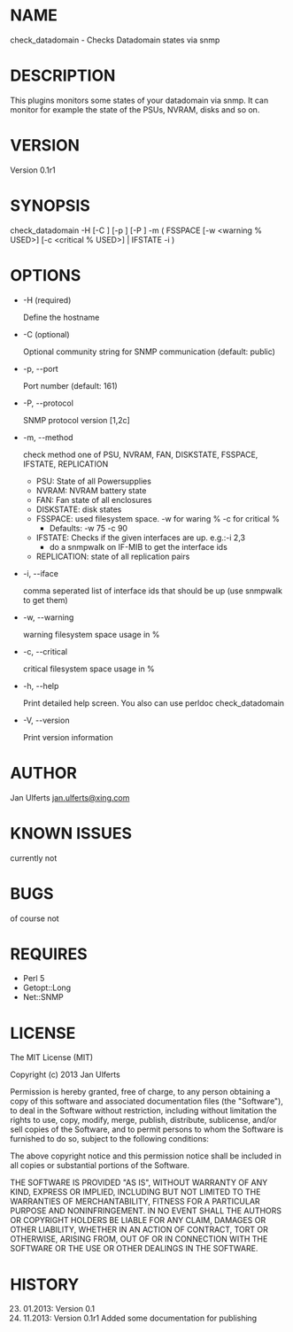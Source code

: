 # NAME

check\_datadomain - Checks Datadomain states via snmp

# DESCRIPTION

This plugins monitors some states of your datadomain via snmp. It can monitor for example the state of the PSUs, NVRAM, disks and so on.
 

# VERSION

Version 0.1r1

# SYNOPSIS

check\_datadomain -H <hostname> \[-C <COMMUNITY>\] \[-p <port>\] \[-P <snmp-version>\] -m <method> ( FSSPACE \[-w <warning % USED>\] \[-c <critical % USED>\] | IFSTATE -i <interface id>)

# OPTIONS

- \-H <hostname> (required)

    Define the hostname

- \-C <community> (optional)

    Optional community string for SNMP communication (default: public)

- \-p, --port <portnumber>

    Port number (default: 161)

- \-P, --protocol <protocol>

    SNMP protocol version \[1,2c\]

- \-m, --method <checkmethod>

    check method one of PSU, NVRAM, FAN, DISKSTATE, FSSPACE, IFSTATE, REPLICATION

    - PSU: State of all Powersupplies
    - NVRAM: NVRAM battery state
    - FAN: Fan state of all enclosures
    - DISKSTATE: disk states
    - FSSPACE: used filesystem space. -w for waring % -c for critical %
        - Defaults: -w 75 -c 90
    - IFSTATE: Checks if the given interfaces are up. e.g.:-i 2,3
        - do a snmpwalk on IF-MIB to get the interface ids
    - REPLICATION: state of all replication pairs

- \-i, --iface <if ids>

    comma seperated list of interface ids that should be up (use snmpwalk to get them)

- \-w, --warning <number>

    warning filesystem space usage in %

- \-c, --critical <number>

    critical filesystem space usage in %

- \-h, --help

    Print detailed help screen. You also can use perldoc check\_datadomain 

- \-V, --version

    Print version information

# AUTHOR

Jan Ulferts <jan.ulferts@xing.com>

# KNOWN ISSUES

currently not

# BUGS

of course not

# REQUIRES

- Perl 5
- Getopt::Long
- Net::SNMP

# LICENSE

The MIT License (MIT)

Copyright (c) 2013 Jan Ulferts

Permission is hereby granted, free of charge, to any person obtaining a copy of
this software and associated documentation files (the "Software"), to deal in
the Software without restriction, including without limitation the rights to
use, copy, modify, merge, publish, distribute, sublicense, and/or sell copies of
the Software, and to permit persons to whom the Software is furnished to do so,
subject to the following conditions:

The above copyright notice and this permission notice shall be included in all
copies or substantial portions of the Software.

THE SOFTWARE IS PROVIDED "AS IS", WITHOUT WARRANTY OF ANY KIND, EXPRESS OR
IMPLIED, INCLUDING BUT NOT LIMITED TO THE WARRANTIES OF MERCHANTABILITY, FITNESS
FOR A PARTICULAR PURPOSE AND NONINFRINGEMENT. IN NO EVENT SHALL THE AUTHORS OR
COPYRIGHT HOLDERS BE LIABLE FOR ANY CLAIM, DAMAGES OR OTHER LIABILITY, WHETHER
IN AN ACTION OF CONTRACT, TORT OR OTHERWISE, ARISING FROM, OUT OF OR IN
CONNECTION WITH THE SOFTWARE OR THE USE OR OTHER DEALINGS IN THE SOFTWARE.

# HISTORY

23. 01.2013: Version 0.1
20. 11.2013: Version 0.1r1 Added some documentation for publishing
